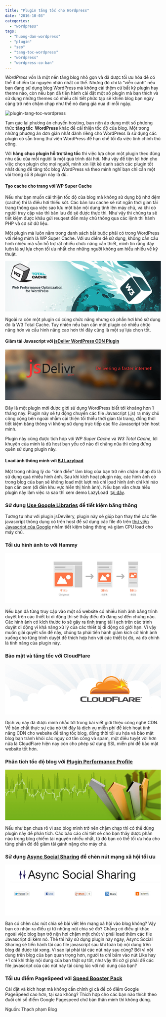```yaml
---
title: "Plugin tăng tốc cho Wordpress"
date: "2016-10-03"
categories: 
  - "wordpress"
tags: 
  - "huong-dan-wordpress"
  - "plugin"
  - "seo"
  - "tang-toc-wordpress"
  - "wordpress"
  - "wordpress-co-ban"
---
```


_WordPress_ vốn là một nền tảng blog nhỏ gọn và đã được tối ưu hóa để có thể ít chiếm tài nguyên nhân nhất có thể. Nhưng đó chỉ là “viễn cảnh” nếu bạn đang sử dụng blog WordPress mà không cài thêm cứ bất kỳ plugin hay theme nào, còn nếu bạn đã tiến hành cài đặt một số plugin mà bạn thích và sử dụng những themes có nhiều chi tiết phức tạp sẽ khiến blog bạn ngày càng trở nên chậm chạp như thể nó đang già nua đi mỗi ngày.

![plugin-tang-toc-wordpress](http://sofsog.com/wp-content/uploads/2016/10/Plugin-tang-toc-Wordpress.svg)

Tạm gác lại phương án chuyển hosting, bạn nên áp dụng một số phương thức **tăng tốc  WordPress** khác để cải thiện tốc độ của blog. Một trong những phương án đơn giản nhất dành riêng cho WordPress là sử dụng các plugin có sẵn trong thư viện WordPress để hạn chế tối đa việc tinh chỉnh thủ công.

Với **hàng chục plugin hỗ trợ tăng tốc** thì việc lựa chọn một plugin theo đúng nhu cầu của mỗi người là một quá trình dài hơi. Như vậy để tiện lợi hơn cho việc chọn plugin cho mọi người, mình xin liệt kê danh sách các plugin tốt nhất dùng để tăng tốc blog WordPress và theo mình nghĩ bạn chỉ cần một vài trong số 8 plugin này là đủ.

#### Tạo cache cho trang với WP Super Cache

Nếu như bạn muốn cải thiện tốc độ của blog mà không sử dụng bộ nhớ đệm (cache) thì là điều hơi thiếu sót. Các bản lưu cache sẽ rút ngắn thời gian tải trang thông qua việc sao lưu một bản nội dung tĩnh lên máy chủ, và khi có người truy cập vào thì bản lưu đó sẽ được thực thi. Như vậy thì chúng ta sẽ tiết kiệm được khâu gửi reuqest đến máy chủ thông qua các lệnh thi hành PHP và cơ sở dữ liệu.

Một plugin mà luôn nằm trong danh sách bắt buộc phải có trong WordPress với riêng mình là WP Super Cache. Với ưu điểm dễ sử dụng, không cần cấu hình nhiều mà vẫn hỗ trợ rất nhiều chức năng cần thiết, mình tin rằng đây luôn là sự lựa chọn tối ưu nhất cho những người không am hiểu nhiều về kỹ thuật.

![W3 Total Cache](/assets/images/33_8015047187_6ca712f586_o.jpg "Plugin tạo cache nâng cao để tăng tốc blog WordPress")

Ngoài ra còn một plugin có cùng chức năng nhưng có phần hơi khó sử dụng đó là W3 Total Cache. Tuy nhiên nếu bạn cần một plugin có nhiều chức năng hơn và cấu hình nâng cao hơn thì đây cũng là một sự lựa chọn tốt.

#### Giảm tải Javascript với [jsDelivr WordPress CDN Plugin](http://wordpress.org/extend/plugins/jsdelivr-wordpress-cdn-plugin/ "Plugin chuyển các file javascript ra máy chủ ngoài")

![%image_alt%](/assets/images/8015084944_b8b5be3d99_o.png "Áp dụng công nghệ CDN cho các file Javascript để tăng tốc blog WordPress")

Đây là một plugin mới được giới sử dụng WordPress biết tới khoảng hơn 1 tháng nay. Plugin này sẽ tự động chuyển các file Javascript (.js) ra máy chủ công cộng bên ngoài nhằm cải thiện tối thiểu thời gian tải trang, đồng thời tiết kiệm băng thông vì không sử dụng trực tiếp các file Javascript trên host mình.

Plugin này cũng được tích hợp với _WP Super Cache_ và _W3 Total Cache_, lời khuyên của mình là dù host bạn yếu cỡ nào đi chăng nữa thì cũng đừng quên sử dụng plugin này.

#### Load ảnh thông minh với [BJ Lazyload](http://wordpress.org/extend/plugins/bj-lazy-load/ "Kích hoạt lazyload cho hình ảnh để tăng tốc blog")

Một trong những lý do “kinh điển” làm blog của bạn trở nên chậm chạp đó là sử dụng quá nhiều hình ảnh. Sau khi kích hoạt plugin này, các hình ảnh có trong blog của bạn sẽ không load một lượt mà chỉ load hình ảnh chỉ khi nào bạn cần xem (đi đến khu vực hiển thị hình ảnh). Nếu bạn vẫn chưa hiểu plugin này làm việc ra sao thì xem demo LazyLoad  [tại đây](http://davidwalsh.name/demo/lazyload-2.0.php "lazyload demo").

### Sử dụng [Use Google Libraries](http://wordpress.org/extend/plugins/use-google-libraries/) để tiết kiệm băng thông

Tương tự như với plugin jsDevilery, plugin này sẽ giúp bạn thay thế các file javascript thông dụng có trên host để sử dụng các file đó trên [thư viện Javascript của Google](https://developers.google.com/speed/libraries/ "Thư viện plugin Javascript của Google") nhằm tiết kiệm băng thông và giảm CPU load cho máy chủ.

### Tối ưu hình ảnh to với Hammy

![%image_alt%](/assets/images/2_8015220006_c53bbe14a1_o.jpg "Tự động giảm kích thước hình ảnh theo từng trình duyệt")

Nếu bạn đã từng truy cập vào một số website có nhiều hình ảnh bằng trình duyệt trên các thiết bị di động thì sẽ thấy điều đó đáng sợ đến chừng nào. Các hình ảnh có kích thước to sẽ gây ra tình trạng tải ì ạch trên các trình duyệt di động vì khả năng xử lý của các thiết bị di động có giới hạn. Vì vậy muốn giải quyết vấn đề này, chúng ta phải tiến hành giảm kích cỡ hình ảnh xuống cho từng trình duyệt để thích hợp hơn với các thiết bị đó, và đó chính là tính năng của plugin này.

### Bảo mật và tăng tốc với CloudFlare

![%image_alt%](/assets/images/33_8015142697_7ca62d77f4_o.png)

Dịch vụ này đã được mình nhắc tới trong bài viết giới thiệu công nghệ CDN. Về bản chất thực sự của nó thì đây là dịch vụ miễn phí để kích hoạt tính năng CDN cho website để tăng tốc blog, đồng thời tối ưu hóa và bảo mật blog bạn tránh khỏi các nguy cơ tấn công và spam, một điều tuyệt vời hơn nữa là CloudFlare hiện nay còn cho phép sử dụng SSL miễn phí để bảo mật website tốt hơn.

### Phân tích tốc độ blog với [Plugin Performance Profile](http://wordpress.org/extend/plugins/p3-profiler/ "Phân tích tác nhân làm chậm blog WordPress")

![Plugin Performance Profile](/assets/images/8015092405_b91e90d3e9_o.png "Phân tích tác nhân làm chậm blog WordPress")

Nếu như bạn chưa rõ vì sao blog mình trở nên chậm chạp thì có thể dùng plugin này để phân tích. Các báo cáo chi tiết sẽ cho bạn thấy được phần nào trong blog chiếm tài nguyên nhiều nhất, từ đó bạn có thể tối ưu hóa cho từng phần đó để giảm tải gánh nặng cho máy chủ.

### Sử dụng [Async Social Sharing](http://wordpress.org/extend/plugins/async-social-sharing/ "Tạo các nút chia sẻ bài viết với các file javascript đã được tối ưu") để chèn nút mạng xã hội tối ưu

![%image_alt%](/assets/images/37_8015162403_3ba536a423_o.jpg)

Bạn có chèn các nút chia sẻ bài viết lên mạng xã hội vào blog không? Vậy bạn có nhận ra điều gì từ những nút chia sẻ đó? Chẳng có điều gì khác ngoài việc blog bạn trở nên hơi chậm một chút vì phải load thêm các file Javascript đi kèm nó. Thế thì hãy sử dụng plugin này ngay, Async Social Sharing sẽ tiến hành tải các file javascript sau khi toàn bộ nội dung trên blog đã được tải xong. Vì sao lại phải tải các nút này sau cùng? Bởi vì nội dung trên blog của bạn quan trọng hơn, người ta chỉ bấm vào nút Like hay +1 chỉ khi thấy nội dung của bạn thật sự tốt, như vậy thì cớ gì phải để các file javascript của các nút này tải cùng lúc với nội dung của bạn?

### Tối ưu điểm PageSpeed với [Speed Booster Pack](https://wordpress.org/plugins/speed-booster-pack/)

Cài đặt và kích hoạt mà không cần chỉnh gì cả để có điểm Google PageSpeed cao hơn, tại sao không? Thích hợp cho các bạn nào thích theo đuổi chỉ số điểm Google Pagespeed chứ bản thân mình thì không dùng.

Nguồn: Thạch phạm Blog
